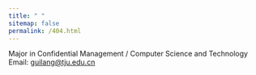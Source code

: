 ```yaml
---
title: " "
sitemap: false
permalink: /404.html
---
```


Major in Confidential Management / Computer Science and Technology<br/>
Email: guilang@tju.edu.cn
 
